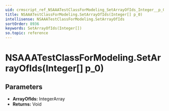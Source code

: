 ```yaml
---
uid: crmscript_ref_NSAAATestClassForModeling_SetArrayOfIds_Integer__p_0
title: NSAAATestClassForModeling.SetArrayOfIds(Integer[] p_0)
intellisense: NSAAATestClassForModeling.SetArrayOfIds
sortOrder: 8936
keywords: SetArrayOfIds(Integer[])
so.topic: reference
---
```


# NSAAATestClassForModeling.SetArrayOfIds(Integer[] p_0)

## Parameters

* **ArrayOfIds:** IntegerArray
* **Returns:** Void


